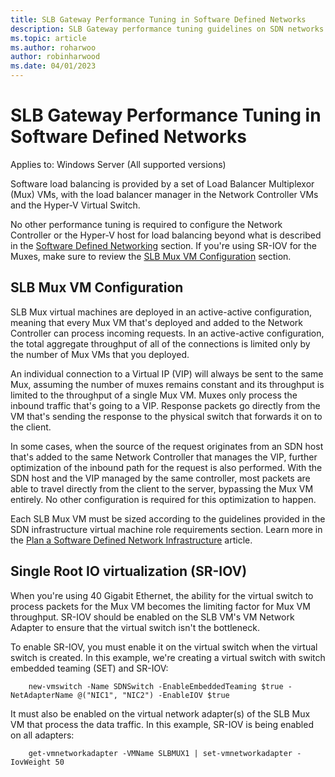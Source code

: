 ```yaml
---
title: SLB Gateway Performance Tuning in Software Defined Networks
description: SLB Gateway performance tuning guidelines on SDN networks
ms.topic: article
ms.author: roharwoo
author: robinharwood
ms.date: 04/01/2023
---
```


# SLB Gateway Performance Tuning in Software Defined Networks

Applies to: Windows Server (All supported versions)

Software load balancing is provided by a set of Load Balancer Multiplexor (Mux) VMs, with the load balancer manager in the Network Controller VMs and the Hyper-V Virtual Switch.

No other performance tuning is required to configure the Network Controller or the Hyper-V host for load balancing beyond what is described in the [Software Defined Networking](index.md) section. If you're using SR-IOV for the Muxes, make sure to review the [SLB Mux VM Configuration](#slb-mux-vm-configuration) section.

## SLB Mux VM Configuration

SLB Mux virtual machines are deployed in an active-active configuration, meaning that every Mux VM that's deployed and added to the Network Controller can process incoming requests. In an active-active configuration, the total aggregate throughput of all of the connections is limited only by the number of Mux VMs that you deployed.

An individual connection to a Virtual IP (VIP) will always be sent to the same Mux, assuming the number of muxes remains constant and its throughput is limited to the throughput of a single Mux VM.  Muxes only process the inbound traffic that's going to a VIP.  Response packets go directly from the VM that's sending the response to the physical switch that forwards it on to the client.

In some cases, when the source of the request originates from an SDN host that's added to the same Network Controller that manages the VIP, further optimization of the inbound path for the request is also performed. With the SDN host and the VIP managed by the same controller, most packets are able to travel directly from the client to the server, bypassing the Mux VM entirely. No other configuration is required for this optimization to happen.

Each SLB Mux VM must be sized according to the guidelines provided in the SDN infrastructure virtual machine role requirements section. Learn more in the [Plan a Software Defined Network Infrastructure](/azure-stack/hci/concepts/plan-software-defined-networking-infrastructure) article.

## Single Root IO virtualization (SR-IOV)

When you're using 40 Gigabit Ethernet, the ability for the virtual switch to process packets for the Mux VM becomes the limiting factor for Mux VM throughput. SR-IOV should be enabled on the SLB VM's VM Network Adapter to ensure that the virtual switch isn't the bottleneck.

To enable SR-IOV, you must enable it on the virtual switch when the virtual switch is created.  In this example, we're creating a virtual switch with switch embedded teaming (SET) and SR-IOV:

``` syntax
    new-vmswitch -Name SDNSwitch -EnableEmbeddedTeaming $true -NetAdapterName @("NIC1", "NIC2") -EnableIOV $true
```

It must also be enabled on the virtual network adapter(s) of the SLB Mux VM that process the data traffic.  In this example, SR-IOV is being enabled on all adapters:

``` syntax
    get-vmnetworkadapter -VMName SLBMUX1 | set-vmnetworkadapter -IovWeight 50
```
